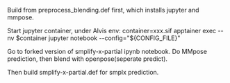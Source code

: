 Build from preprocess_blending.def first, which installs jupyter and mmpose.


Start jupyter container, under Alvis env:
    container=xxx.sif
    apptainer exec --nv $container jupyter notebook --config="${CONFIG_FILE}"

Go to forked version of smplify-x-partial ipynb notebook.
Do MMpose prediction, then blend with openpose(seperate predict).


Then build smplify-x-partial.def for smplx prediction.